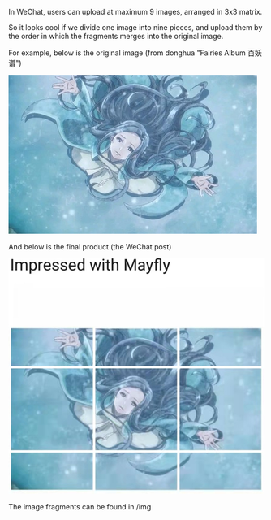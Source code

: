 In WeChat, users can upload at maximum 9 images, arranged in 3x3 matrix.

So it looks cool if we divide one image into nine pieces, and upload them by the order in which the fragments merges into the original image.


For example, below is the original image (from donghua "Fairies Album 百妖谱")

![alt text](https://github.com/cliffleaf/RandomPythonScripts/blob/main/divide_image_into_9/img/original.jpg)

And below is the final product (the WeChat post)

![alt_text](https://github.com/cliffleaf/RandomPythonScripts/blob/main/divide_image_into_9/img/product.jpg)

The image fragments can be found in /img
